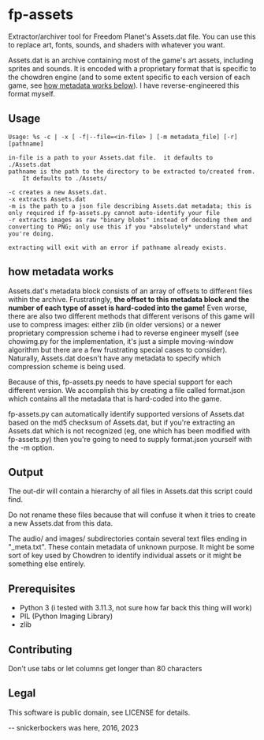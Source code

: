 # fp-assets
Extractor/archiver tool for Freedom Planet's Assets.dat file.  You can use this
to replace art, fonts, sounds, and shaders with whatever you want.

Assets.dat is an archive containing most of the game's art assets, including
sprites and sounds.  It is encoded with a proprietary format that is specific
to the chowdren engine (and to some extent specific to each version of each game,
see [how metadata works below](#how-metadata-works)).  I have reverse-engineered this
format myself.

## Usage
```
Usage: %s -c | -x [ -f|--file=<in-file> ] [-m metadata_file] [-r] [pathname]

in-file is a path to your Assets.dat file.  it defaults to ./Assets.dat
pathname is the path to the directory to be extracted to/created from.
    It defaults to ./Assets/

-c creates a new Assets.dat.
-x extracts Assets.dat
-m is the path to a json file describing Assets.dat metadata; this is only required if fp-assets.py cannot auto-identify your file
-r extracts images as raw "binary blobs" instead of decoding them and converting to PNG; only use this if you *absolutely* understand what you're doing.

extracting will exit with an error if pathname already exists.
```
## how metadata works

Assets.dat's metadata block consists of an array of offsets to different
files within the archive.  Frustratingly, **the offset to this metadata block
and the number of each type of asset is hard-coded into the game!**  Even worse,
there are also two different methods that different verisons of this game will use
to compress images: either zlib (in older versions) or a newer proprietary compression
scheme i had to reverse engineer myself (see chowimg.py for the implementation, it's
just a simple moving-window algorithm but there are a few frustrating special cases to
consider).  Naturally, Assets.dat doesn't have any metadata to specify which compression
scheme is being used.

Because of this, fp-assets.py needs to have special support for each different version.
We accomplish this by creating a file called format.json which contains all the
metadata that is hard-coded into the game.

fp-assets.py can automatically identify supported versions of Assets.dat based
on the md5 checksum of Assets.dat, but if you're extracting an Assets.dat which is
not recognized (eg, one which has been modified with fp-assets.py) then you're going
to need to supply format.json yourself with the -m option.

## Output
The out-dir will contain a hierarchy of all files in Assets.dat this script
could find.

Do not rename these files because that will confuse it when it tries to create a
new Assets.dat from this data.

The audio/ and images/ subdirectories contain several text files ending in
"_meta.txt".  These contain metadata of unknown purpose.  It might be some sort
of key used by Chowdren to identify individual assets or it might be something
else entirely.

## Prerequisites
* Python 3 (i tested with 3.11.3, not sure how far back this thing will work)
* PIL (Python Imaging Library)
* zlib

## Contributing
Don't use tabs or let columns get longer than 80 characters

## Legal
This software is public domain, see LICENSE for details.

-- snickerbockers was here, 2016, 2023